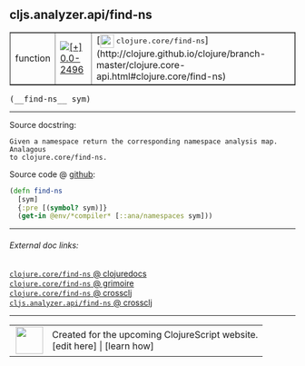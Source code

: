 ## cljs.analyzer.api/find-ns



 <table border="1">
<tr>
<td>function</td>
<td><a href="https://github.com/cljsinfo/cljs-api-docs/tree/0.0-2496"><img valign="middle" alt="[+] 0.0-2496" title="Added in 0.0-2496" src="https://img.shields.io/badge/+-0.0--2496-lightgrey.svg"></a> </td>
<td>
[<img height="24px" valign="middle" src="http://i.imgur.com/1GjPKvB.png"> <samp>clojure.core/find-ns</samp>](http://clojure.github.io/clojure/branch-master/clojure.core-api.html#clojure.core/find-ns)
</td>
</tr>
</table>


 <samp>
(__find-ns__ sym)<br>
</samp>

---





Source docstring:

```
Given a namespace return the corresponding namespace analysis map. Analagous
to clojure.core/find-ns.
```


Source code @ [github](https://github.com/clojure/clojurescript/blob/r3263/src/main/clojure/cljs/analyzer/api.clj#L86-L91):

```clj
(defn find-ns
  [sym]
  {:pre [(symbol? sym)]}
  (get-in @env/*compiler* [::ana/namespaces sym]))
```

<!--
Repo - tag - source tree - lines:

 <pre>
clojurescript @ r3263
└── src
    └── main
        └── clojure
            └── cljs
                └── analyzer
                    └── <ins>[api.clj:86-91](https://github.com/clojure/clojurescript/blob/r3263/src/main/clojure/cljs/analyzer/api.clj#L86-L91)</ins>
</pre>

-->

---



###### External doc links:

[`clojure.core/find-ns` @ clojuredocs](http://clojuredocs.org/clojure.core/find-ns)<br>
[`clojure.core/find-ns` @ grimoire](http://conj.io/store/v1/org.clojure/clojure/1.7.0-beta3/clj/clojure.core/find-ns/)<br>
[`clojure.core/find-ns` @ crossclj](http://crossclj.info/fun/clojure.core/find-ns.html)<br>
[`cljs.analyzer.api/find-ns` @ crossclj](http://crossclj.info/fun/cljs.analyzer.api/find-ns.html)<br>

---

 <table>
<tr><td>
<img valign="middle" align="right" width="48px" src="http://i.imgur.com/Hi20huC.png">
</td><td>
Created for the upcoming ClojureScript website.<br>
[edit here] | [learn how]
</td></tr></table>

[edit here]:https://github.com/cljsinfo/cljs-api-docs/blob/master/cljsdoc/cljs.analyzer.api/find-ns.cljsdoc
[learn how]:https://github.com/cljsinfo/cljs-api-docs/wiki/cljsdoc-files

<!--

This information was too distracting to show to readers, but I'll leave it
commented here since it is helpful to:

- pretty-print the data used to generate this document
- and show how to retrieve that data



The API data for this symbol:

```clj
{:ns "cljs.analyzer.api",
 :name "find-ns",
 :signature ["[sym]"],
 :history [["+" "0.0-2496"]],
 :type "function",
 :full-name-encode "cljs.analyzer.api/find-ns",
 :source {:code "(defn find-ns\n  [sym]\n  {:pre [(symbol? sym)]}\n  (get-in @env/*compiler* [::ana/namespaces sym]))",
          :title "Source code",
          :repo "clojurescript",
          :tag "r3263",
          :filename "src/main/clojure/cljs/analyzer/api.clj",
          :lines [86 91]},
 :full-name "cljs.analyzer.api/find-ns",
 :clj-symbol "clojure.core/find-ns",
 :docstring "Given a namespace return the corresponding namespace analysis map. Analagous\nto clojure.core/find-ns."}

```

Retrieve the API data for this symbol:

```clj
;; from Clojure REPL
(require '[clojure.edn :as edn])
(-> (slurp "https://raw.githubusercontent.com/cljsinfo/cljs-api-docs/catalog/cljs-api.edn")
    (edn/read-string)
    (get-in [:symbols "cljs.analyzer.api/find-ns"]))
```

-->

